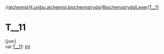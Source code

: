 //[alchemist](../../../index.md)/[it.unibo.alchemist.biochemistrydsl](../index.md)/[BiochemistrydslLexer](index.md)/[T__11](-t__11.md)

# T__11

[jvm]\
val [T__11](-t__11.md): [Int](https://kotlinlang.org/api/latest/jvm/stdlib/kotlin/-int/index.html)
